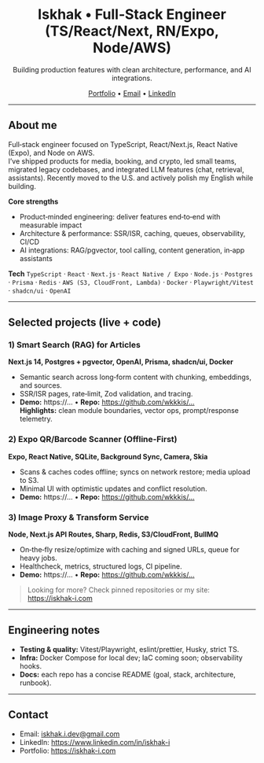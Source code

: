 <!-- Profile README: wkkkis/wkkkis -->

<h1 align="center">Iskhak • Full‑Stack Engineer (TS/React/Next, RN/Expo, Node/AWS)</h1>
<p align="center">
Building production features with clean architecture, performance, and AI integrations.
</p>

<p align="center">
  <a href="https://iskhak-i.com">Portfolio</a> •
  <a href="mailto:iskhak.i.dev@gmail.com">Email</a> •
  <a href="https://www.linkedin.com/in/iskhak-i">LinkedIn</a>
</p>

---

## About me
Full‑stack engineer focused on TypeScript, React/Next.js, React Native (Expo), and Node on AWS.  
I’ve shipped products for media, booking, and crypto, led small teams, migrated legacy codebases, and integrated LLM features (chat, retrieval, assistants). Recently moved to the U.S. and actively polish my English while building.

**Core strengths**
- Product‑minded engineering: deliver features end‑to‑end with measurable impact
- Architecture & performance: SSR/ISR, caching, queues, observability, CI/CD
- AI integrations: RAG/pgvector, tool calling, content generation, in‑app assistants

**Tech**
`TypeScript` · `React` · `Next.js` · `React Native / Expo` · `Node.js` · `Postgres` · `Prisma` · `Redis` · `AWS (S3, CloudFront, Lambda)` · `Docker` · `Playwright/Vitest` · `shadcn/ui` · `OpenAI`

---

## Selected projects (live + code)

### 1) Smart Search (RAG) for Articles
**Next.js 14, Postgres + pgvector, OpenAI, Prisma, shadcn/ui, Docker**
- Semantic search across long‑form content with chunking, embeddings, and sources.
- SSR/ISR pages, rate‑limit, Zod validation, and tracing.
- **Demo:** https://…  •  **Repo:** https://github.com/wkkkis/…  
**Highlights:** clean module boundaries, vector ops, prompt/response telemetry.

### 2) Expo QR/Barcode Scanner (Offline‑First)
**Expo, React Native, SQLite, Background Sync, Camera, Skia**
- Scans & caches codes offline; syncs on network restore; media upload to S3.
- Minimal UI with optimistic updates and conflict resolution.
- **Demo:** https://…  •  **Repo:** https://github.com/wkkkis/…

### 3) Image Proxy & Transform Service
**Node, Next.js API Routes, Sharp, Redis, S3/CloudFront, BullMQ**
- On‑the‑fly resize/optimize with caching and signed URLs, queue for heavy jobs.
- Healthcheck, metrics, structured logs, CI pipeline.
- **Demo:** https://…  •  **Repo:** https://github.com/wkkkis/…

> Looking for more? Check pinned repositories or my site: https://iskhak-i.com

---

## Engineering notes
- **Testing & quality:** Vitest/Playwright, eslint/prettier, Husky, strict TS.
- **Infra:** Docker Compose for local dev; IaC coming soon; observability hooks.
- **Docs:** each repo has a concise README (goal, stack, architecture, runbook).

---

## Contact
- Email: iskhak.i.dev@gmail.com  
- LinkedIn: https://www.linkedin.com/in/iskhak-i  
- Portfolio: https://iskhak-i.com


